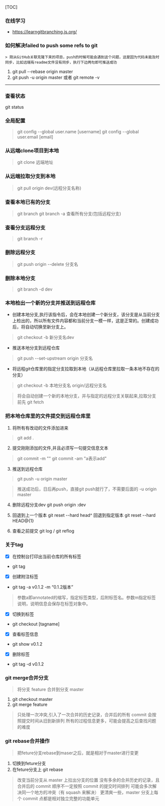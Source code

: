 [TOC]
### 在线学习
 - https://learngitbranching.js.org/
### 如何解决failed to push some refs to git
    > 刚从GitHub关联克隆下来的项目，push的时候可能会遇到这个问题，这是因为代码未能及时同步，比如远端有readme文件没有同步，执行下边两句即可推送成功
  1. git pull --rebase origin master
  2. git push -u origin master  或者
  git remote -v

  ---

  ### 查看状态
  git status

  ### 全局配置

> git config --global user.name [username]
> git config --global user.email [email]

### 从远端clone项目到本地
> git clone 远端地址
### 从远端拉取分支到本地

>git pull origin dev(远程分支名称)

### 查看本地已有的分支
> git branch
> git branch -a 查看所有分支(包括远程分支)
### 查看分支远程分支
> git branch -r
### 删除远程分支 
> git push origin --delete 分支名
### 删除本地分支 
>git branch -d dev
### 本地检出一个新的分支并推送到远程仓库
- 创建本地分支,执行该指令后，会在本地创建一个新分支，该分支是从当前分支上检出的，所以所有文件内容都和当前分支一模一样，这是正常的。创建成功后，将自动切换至新分支上。
>git checkout -b 新分支名dev
- 推送本地分支到远程仓库
> git push --set-upstream origin 分支名

- 将远程git仓库里的指定分支拉取到本地（从远程仓库里拉取一条本地不存在的分支）
> git checkout -b 本地分支名 origin/远程分支名

> 将会自动创建一个新的本地分支，并与指定的远程分支关联起来,拉取分支前先 git fetch

### 把本地仓库里的文件提交到远程仓库里
1. 将所有有改动的文件添加进来
> git add .
2. 提交刚刚添加的文件,并且必须写一句提交信息文本
> git commit -m ""
> git commit -am "a表示add"

3. 推送到远程仓库
> git push -u origin master

> 推送成功后，日后再push，直接git push就行了，不需要后面的 -u origin master

4. 删除远程分支dev
git push origin  :dev

5. 回退到上一个版本
git reset --hard head^
 回退到指定版本
 git reset --hard HEAD@{1}

6. 查看之前提交
 git log / git reflog

### 关于tag
- [x] 在控制台打印出当前仓库的所有标签
- git tag 
- [x] 创建附注标签
- git tag -a v0.1.2 -m “0.1.2版本” 
> 参数a即annotated的缩写，指定标签类型，后附标签名。参数m指定标签说明，说明信息会保存在标签对象中。
- [x] 切换到标签
- git checkout [tagname]
- [x] 查看标签信息
- git show v0.1.2
- [x] 删除标签
-  git tag -d v0.1.2
### git merge合并分支
> 将分支 feature 合并到分支 master
1. git checkout master
2. git merge feature
>只处理一次冲突,引入了一次合并的历史记录，合并后的所有 commit 会按照提交时间从旧到新排列
所有的过程信息更多，可能会提高之后查找问题的难度
### git rebase合并操作
>把feture分支rebase到maser之后，就是相对于master进行变更
1. 切换到feture分支
2. 在feture分支上 git rebase
>改变当前分支从 master 上拉出分支的位置
没有多余的合并历史的记录，且合并后的 commit 顺序不一定按照 commit 的提交时间排列
可能会多次解决同一个地方的冲突（有 squash 来解决）
更清爽一些，master 分支上每个 commit 点都是相对独立完整的功能单元


